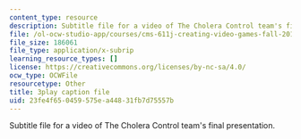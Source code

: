 ```yaml
---
content_type: resource
description: Subtitle file for a video of The Cholera Control team's final presentation.
file: /ol-ocw-studio-app/courses/cms-611j-creating-video-games-fall-2014/23fe4f650459575ea44831fb7d75557b_sKolTx6sxUo.vtt
file_size: 186061
file_type: application/x-subrip
learning_resource_types: []
license: https://creativecommons.org/licenses/by-nc-sa/4.0/
ocw_type: OCWFile
resourcetype: Other
title: 3play caption file
uid: 23fe4f65-0459-575e-a448-31fb7d75557b
---
```

Subtitle file for a video of The Cholera Control team's final presentation.